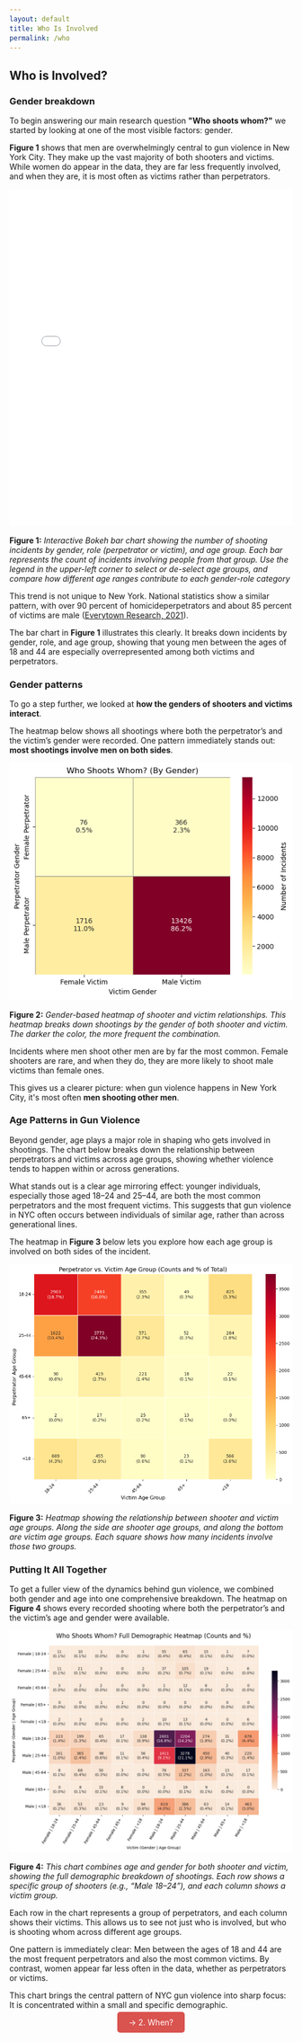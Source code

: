 ```yaml
---
layout: default
title: Who Is Involved
permalink: /who
---
```


## Who is Involved?

### Gender breakdown
To begin answering our main research question **"Who shoots whom?"** we started by looking at one of the most visible factors: gender.


**Figure 1** shows that men are overwhelmingly central to gun violence in New York City. They make up the vast majority of both shooters and victims. While women do appear in the data, they are far less frequently involved, and when they are, it is most often as victims rather than perpetrators.

<iframe src="/final-project/assets/boke_plot.html" width="100%" height="600" frameborder="0"></iframe>

**Figure 1:** *Interactive Bokeh bar chart showing the number of shooting incidents by gender, role (perpetrator or victim), and age group. Each bar represents the count of incidents involving people from that group. Use the legend in the upper-left corner to select or de-select age groups, and compare how different age ranges contribute to each gender-role category*

This trend is not unique to New York. National statistics show a similar pattern, with over 90 percent of homicideperpetrators and about 85 percent of victims are male ([Everytown Research, 2021](https://everytownresearch.org/report/guns-and-violence-against-women/)).

The bar chart in **Figure 1** illustrates this clearly. It breaks down incidents by gender, role, and age group, showing that young men between the ages of 18 and 44 are especially overrepresented among both victims and perpetrators.


### Gender patterns
To go a step further, we looked at **how the genders of shooters and victims interact**.

The heatmap below shows all shootings where both the perpetrator’s and the victim’s gender were recorded. One pattern immediately stands out: **most shootings involve men on both sides**.

![Gender heatmap](/assets/gender.png)

**Figure 2:** *Gender-based heatmap of shooter and victim relationships. This heatmap breaks down shootings by the gender of both shooter and victim. The darker the color, the more frequent the combination.*

Incidents where men shoot other men are by far the most common. Female shooters are rare, and when they do, they are more likely to shoot male victims than female ones.

This gives us a clearer picture: when gun violence happens in New York City, it's most often **men shooting other men**.

### Age Patterns in Gun Violence

Beyond gender, age plays a major role in shaping who gets involved in shootings. 
The chart below breaks down the relationship between perpetrators and victims across age groups, showing whether violence tends to happen within or across generations.

What stands out is a clear age mirroring effect: younger individuals, especially those aged 18–24 and 25–44, are both the most common perpetrators and the most frequent victims. This suggests that gun violence in NYC often occurs between individuals of similar age, rather than across generational lines.

The heatmap in **Figure 3** below lets you explore how each age group is involved on both sides of the incident.

![Age heatmap](/assets/agegroup.png)

**Figure 3:** *Heatmap showing the relationship between shooter and victim age groups. Along the side are shooter age groups, and along the bottom are victim age groups. Each square shows how many incidents involve those two groups.*


### Putting It All Together
To get a fuller view of the dynamics behind gun violence, we combined both gender and age into one comprehensive breakdown. The heatmap on **Figure 4** shows every recorded shooting where both the perpetrator’s and the victim’s age and gender were available.

![Combined heatmap](/assets/combineddynamics.png)

**Figure 4:** *This chart combines age and gender for both shooter and victim, showing the full demographic breakdown of shootings. Each row shows a specific group of shooters (e.g., “Male 18–24”), and each column shows a victim group.*

Each row in the chart represents a group of perpetrators, and each column shows their victims. This allows us to see not just who is involved, but who is shooting whom across different age groups.

One pattern is immediately clear: Men between the ages of 18 and 44 are the most frequent perpetrators and also the most common victims. By contrast, women appear far less often in the data, whether as perpetrators or victims.

This chart brings the central pattern of NYC gun violence into sharp focus: It is concentrated within a small and specific demographic.

<p style="text-align: center;">
  <a href="{{ '/when' | relative_url }}" style="padding: 10px 20px; background-color: #d9534f; color: white; text-decoration: none; border-radius: 5px;">→ 2. When?</a>
</p>

